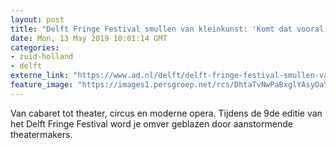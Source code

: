 ```yaml
---
layout: post
title: "Delft Fringe Festival smullen van kleinkunst: 'Komt dat vooral allemaal zien!'"
date: Mon, 13 May 2019 10:01:14 GMT
categories: 
- zuid-holland 
- delft 
externe_link: "https://www.ad.nl/delft/delft-fringe-festival-smullen-van-kleinkunst-komt-dat-vooral-allemaal-zien~a3a969c7/"
feature_image: "https://images1.persgroep.net/rcs/DhtaTvNwPaBxglYAsyOaY3MSzLk/diocontent/148021954/_fitwidth/400/?appId=21791a8992982cd8da851550a453bd7f&quality=0.7"
---
```


Van cabaret tot theater, circus en moderne opera. Tijdens de 9de editie van het Delft Fringe Festival word je omver geblazen door aanstormende theatermakers.
